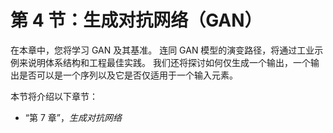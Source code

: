 # 第 4 节：生成对抗网络（GAN）

在本章中，您将学习 GAN 及其基准。 连同 GAN 模型的演变路径，将通过工业示例来说明体系结构和工程最佳实践。 我们还将探讨如何仅生成一个输出，一个输出是否可以是一个序列以及它是否仅适用于一个输入元素。

本节将介绍以下章节：

*   “第 7 章”，*生成对抗网络*